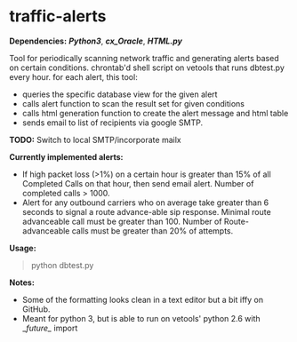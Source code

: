 # traffic-alerts

**Dependencies:** ***Python3***, ***cx_Oracle***, ***HTML.py***

Tool for periodically scanning network traffic and generating alerts based on certain conditions. chrontab'd shell script on vetools that runs dbtest.py every hour. for each alert, this tool: 

- queries the specific database view for the given alert
- calls alert function to scan the result set for given conditions
- calls html generation function to create the alert message and html table
- sends email to list of recipients via google SMTP.

**TODO:** Switch to local SMTP/incorporate mailx

**Currently implemented alerts:**
- If high packet loss (>1%) on a certain hour is greater than 15% of all Completed Calls on that hour, then send email alert. Number of completed calls > 1000.
- Alert for any outbound carriers who on average take greater than 6 seconds to signal a route advance-able sip response. Minimal route advanceable call must be greater than 100. Number of Route-advanceable calls must be greater than 20% of attempts.

**Usage:**
> python dbtest.py

**Notes:**
- Some of the formatting looks clean in a text editor but a bit iffy on GitHub.
- Meant for python 3, but is able to run on vetools' python 2.6 with \__future\__ import

